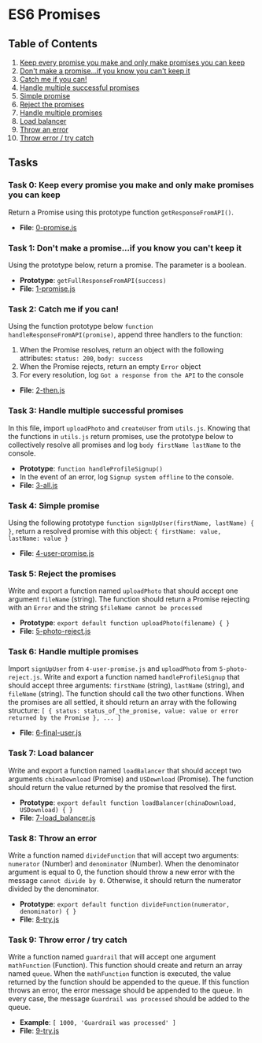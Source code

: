 # ES6 Promises

## Table of Contents
1. [Keep every promise you make and only make promises you can keep](#task-0)
2. [Don't make a promise...if you know you can't keep it](#task-1)
3. [Catch me if you can!](#task-2)
4. [Handle multiple successful promises](#task-3)
5. [Simple promise](#task-4)
6. [Reject the promises](#task-5)
7. [Handle multiple promises](#task-6)
8. [Load balancer](#task-7)
9. [Throw an error](#task-8)
10. [Throw error / try catch](#task-9)

## Tasks

### Task 0: Keep every promise you make and only make promises you can keep
Return a Promise using this prototype function `getResponseFromAPI()`.
- **File**: [0-promise.js](0-promise.js)

### Task 1: Don't make a promise...if you know you can't keep it
Using the prototype below, return a promise. The parameter is a boolean.
- **Prototype**: `getFullResponseFromAPI(success)`
- **File**: [1-promise.js](1-promise.js)

### Task 2: Catch me if you can!
Using the function prototype below `function handleResponseFromAPI(promise)`, append three handlers to the function:
1. When the Promise resolves, return an object with the following attributes: `status: 200`, `body: success`
2. When the Promise rejects, return an empty `Error` object
3. For every resolution, log `Got a response from the API` to the console
- **File**: [2-then.js](2-then.js)

### Task 3: Handle multiple successful promises
In this file, import `uploadPhoto` and `createUser` from `utils.js`. Knowing that the functions in `utils.js` return promises, use the prototype below to collectively resolve all promises and log `body firstName lastName` to the console.
- **Prototype**: `function handleProfileSignup()`
- In the event of an error, log `Signup system offline` to the console.
- **File**: [3-all.js](3-all.js)

### Task 4: Simple promise
Using the following prototype `function signUpUser(firstName, lastName) { }`, return a resolved promise with this object: `{ firstName: value, lastName: value }`
- **File**: [4-user-promise.js](4-user-promise.js)

### Task 5: Reject the promises
Write and export a function named `uploadPhoto` that should accept one argument `fileName` (string). The function should return a Promise rejecting with an `Error` and the string `$fileName cannot be processed`
- **Prototype**: `export default function uploadPhoto(filename) { }`
- **File**: [5-photo-reject.js](5-photo-reject.js)

### Task 6: Handle multiple promises
Import `signUpUser` from `4-user-promise.js` and `uploadPhoto` from `5-photo-reject.js`. Write and export a function named `handleProfileSignup` that should accept three arguments: `firstName` (string), `lastName` (string), and `fileName` (string). The function should call the two other functions. When the promises are all settled, it should return an array with the following structure: `[ { status: status_of_the_promise, value: value or error returned by the Promise }, ... ]`
- **File**: [6-final-user.js](6-final-user.js)

### Task 7: Load balancer
Write and export a function named `loadBalancer` that should accept two arguments `chinaDownload` (Promise) and `USDownload` (Promise). The function should return the value returned by the promise that resolved the first.
- **Prototype**: `export default function loadBalancer(chinaDownload, USDownload) { }`
- **File**: [7-load_balancer.js](7-load_balancer.js)

### Task 8: Throw an error
Write a function named `divideFunction` that will accept two arguments: `numerator` (Number) and `denominator` (Number). When the denominator argument is equal to 0, the function should throw a new error with the message `cannot divide by 0`. Otherwise, it should return the numerator divided by the denominator.
- **Prototype**: `export default function divideFunction(numerator, denominator) { }`
- **File**: [8-try.js](8-try.js)

### Task 9: Throw error / try catch
Write a function named `guardrail` that will accept one argument `mathFunction` (Function). This function should create and return an array named `queue`. When the `mathFunction` function is executed, the value returned by the function should be appended to the queue. If this function throws an error, the error message should be appended to the queue. In every case, the message `Guardrail was processed` should be added to the queue.
- **Example**: `[ 1000, 'Guardrail was processed' ]`
- **File**: [9-try.js](9-try.js)

